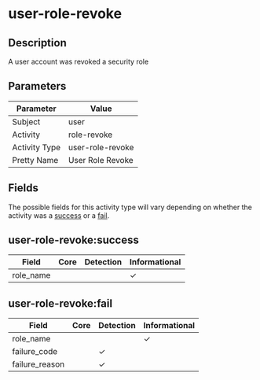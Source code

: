 user-role-revoke
================

Description
-----------
A user account was revoked a security role

Parameters
----------
| Parameter     | Value            |
| ------------- | ---------------- |
| Subject       | user             |
| Activity      | role-revoke      |
| Activity Type | user-role-revoke |
| Pretty Name   | User Role Revoke |


Fields
------

The possible fields for this activity type will vary depending on whether the activity was a [success](#user-role-revokesuccess) or a [fail](#user-role-revokefail).


user-role-revoke:success
------------------------

| Field     | Core | Detection | Informational |
| --------- | ---- | --------- | ------------- |
| role_name |      |           | &#10003;      |

user-role-revoke:fail
---------------------

| Field          | Core | Detection | Informational |
| -------------- | ---- | --------- | ------------- |
| role_name      |      |           | &#10003;      |
| failure_code   |      | &#10003;  |               |
| failure_reason |      | &#10003;  |               |